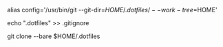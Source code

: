 alias config='/usr/bin/git --git-dir=$HOME/.dotfiles/ --work-tree=$HOME'


echo ".dotfiles" >> .gitignore


git clone --bare <git-repo-url> $HOME/.dotfiles
